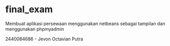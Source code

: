 # final_exam

Membuat aplikasi persewaan menggunakan netbeans sebagai tampilan dan menggunakan phpmyadmin

2440084686 - Jevon Octavian Putra

